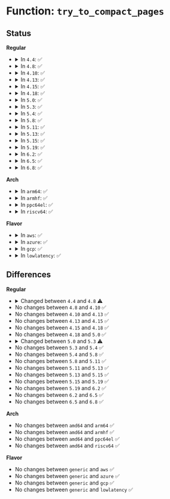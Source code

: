 # Function: <code>try_to_compact_pages</code>

## Status
<b>Regular</b>
<ul>
<li>
<details>
<summary>In <code>4.4</code>: ✅</summary>

```c
long unsigned int try_to_compact_pages(gfp_t gfp_mask, unsigned int order, int alloc_flags, const struct alloc_context *ac, enum migrate_mode mode, int *contended);
```

**Collision:** Unique Global

**Inline:** No

**Transformation:** False

**Instances:**

```
In mm/compaction.c (ffffffff811b7fd0)
Location: mm/compaction.c:1527
Inline: False
```
**Symbols:**

```
ffffffff811b7fd0-ffffffff811b8264: try_to_compact_pages (STB_GLOBAL)
```
</details>
</li>
<li>
<details>
<summary>In <code>4.8</code>: ✅</summary>

```c
enum compact_result try_to_compact_pages(gfp_t gfp_mask, unsigned int order, unsigned int alloc_flags, const struct alloc_context *ac, enum compact_priority prio);
```

**Collision:** Unique Global

**Inline:** No

**Transformation:** False

**Instances:**

```
In mm/compaction.c (ffffffff811d20b0)
Location: mm/compaction.c:1665
Inline: False
```
**Symbols:**

```
ffffffff811d20b0-ffffffff811d231f: try_to_compact_pages (STB_GLOBAL)
```
</details>
</li>
<li>
<details>
<summary>In <code>4.10</code>: ✅</summary>

```c
enum compact_result try_to_compact_pages(gfp_t gfp_mask, unsigned int order, unsigned int alloc_flags, const struct alloc_context *ac, enum compact_priority prio);
```

**Collision:** Unique Global

**Inline:** No

**Transformation:** False

**Instances:**

```
In mm/compaction.c (ffffffff811e1fe0)
Location: mm/compaction.c:1683
Inline: False
```
**Symbols:**

```
ffffffff811e1fe0-ffffffff811e223f: try_to_compact_pages (STB_GLOBAL)
```
</details>
</li>
<li>
<details>
<summary>In <code>4.13</code>: ✅</summary>

```c
enum compact_result try_to_compact_pages(gfp_t gfp_mask, unsigned int order, unsigned int alloc_flags, const struct alloc_context *ac, enum compact_priority prio);
```

**Collision:** Unique Global

**Inline:** No

**Transformation:** False

**Instances:**

```
In mm/compaction.c (ffffffff811ebde0)
Location: mm/compaction.c:1721
Inline: False
```
**Symbols:**

```
ffffffff811ebde0-ffffffff811ec051: try_to_compact_pages (STB_GLOBAL)
```
</details>
</li>
<li>
<details>
<summary>In <code>4.15</code>: ✅</summary>

```c
enum compact_result try_to_compact_pages(gfp_t gfp_mask, unsigned int order, unsigned int alloc_flags, const struct alloc_context *ac, enum compact_priority prio);
```

**Collision:** Unique Global

**Inline:** No

**Transformation:** False

**Instances:**

```
In mm/compaction.c (ffffffff81202150)
Location: mm/compaction.c:1745
Inline: False
```
**Symbols:**

```
ffffffff81202150-ffffffff812023b3: try_to_compact_pages (STB_GLOBAL)
```
</details>
</li>
<li>
<details>
<summary>In <code>4.18</code>: ✅</summary>

```c
enum compact_result try_to_compact_pages(gfp_t gfp_mask, unsigned int order, unsigned int alloc_flags, const struct alloc_context *ac, enum compact_priority prio);
```

**Collision:** Unique Global

**Inline:** No

**Transformation:** False

**Instances:**

```
In mm/compaction.c (ffffffff81223510)
Location: mm/compaction.c:1745
Inline: False
```
**Symbols:**

```
ffffffff81223510-ffffffff81223763: try_to_compact_pages (STB_GLOBAL)
```
</details>
</li>
<li>
<details>
<summary>In <code>5.0</code>: ✅</summary>

```c
enum compact_result try_to_compact_pages(gfp_t gfp_mask, unsigned int order, unsigned int alloc_flags, const struct alloc_context *ac, enum compact_priority prio);
```

**Collision:** Unique Global

**Inline:** No

**Transformation:** False

**Instances:**

```
In mm/compaction.c (ffffffff81236570)
Location: mm/compaction.c:1746
Inline: False
```
**Symbols:**

```
ffffffff81236570-ffffffff812367c3: try_to_compact_pages (STB_GLOBAL)
```
</details>
</li>
<li>
<details>
<summary>In <code>5.3</code>: ✅</summary>

```c
enum compact_result try_to_compact_pages(gfp_t gfp_mask, unsigned int order, unsigned int alloc_flags, const struct alloc_context *ac, enum compact_priority prio, struct page **capture);
```

**Collision:** Unique Global

**Inline:** No

**Transformation:** False

**Instances:**

```
In mm/compaction.c (ffffffff81247a80)
Location: mm/compaction.c:2334
Inline: False
Direct callers:
  - mm/page_alloc.c:__alloc_pages_direct_compact
```
**Symbols:**

```
ffffffff81247a80-ffffffff81247d1f: try_to_compact_pages (STB_GLOBAL)
```
</details>
</li>
<li>
<details>
<summary>In <code>5.4</code>: ✅</summary>

```c
enum compact_result try_to_compact_pages(gfp_t gfp_mask, unsigned int order, unsigned int alloc_flags, const struct alloc_context *ac, enum compact_priority prio, struct page **capture);
```

**Collision:** Unique Global

**Inline:** No

**Transformation:** False

**Instances:**

```
In mm/compaction.c (ffffffff81255ee0)
Location: mm/compaction.c:2339
Inline: False
Direct callers:
  - mm/page_alloc.c:__alloc_pages_direct_compact
```
**Symbols:**

```
ffffffff81255ee0-ffffffff8125617f: try_to_compact_pages (STB_GLOBAL)
```
</details>
</li>
<li>
<details>
<summary>In <code>5.8</code>: ✅</summary>

```c
enum compact_result try_to_compact_pages(gfp_t gfp_mask, unsigned int order, unsigned int alloc_flags, const struct alloc_context *ac, enum compact_priority prio, struct page **capture);
```

**Collision:** Unique Global

**Inline:** No

**Transformation:** False

**Instances:**

```
In mm/compaction.c (ffffffff812845d0)
Location: mm/compaction.c:2356
Inline: False
Direct callers:
  - mm/page_alloc.c:__alloc_pages_direct_compact
```
**Symbols:**

```
ffffffff812845d0-ffffffff8128480c: try_to_compact_pages (STB_GLOBAL)
```
</details>
</li>
<li>
<details>
<summary>In <code>5.11</code>: ✅</summary>

```c
enum compact_result try_to_compact_pages(gfp_t gfp_mask, unsigned int order, unsigned int alloc_flags, const struct alloc_context *ac, enum compact_priority prio, struct page **capture);
```

**Collision:** Unique Global

**Inline:** No

**Transformation:** False

**Instances:**

```
In mm/compaction.c (ffffffff8128e8d0)
Location: mm/compaction.c:2510
Inline: False
Direct callers:
  - mm/page_alloc.c:__alloc_pages_direct_compact
```
**Symbols:**

```
ffffffff8128e8d0-ffffffff8128eb27: try_to_compact_pages (STB_GLOBAL)
```
</details>
</li>
<li>
<details>
<summary>In <code>5.13</code>: ✅</summary>

```c
enum compact_result try_to_compact_pages(gfp_t gfp_mask, unsigned int order, unsigned int alloc_flags, const struct alloc_context *ac, enum compact_priority prio, struct page **capture);
```

**Collision:** Unique Global

**Inline:** No

**Transformation:** False

**Instances:**

```
In mm/compaction.c (ffffffff81293f60)
Location: mm/compaction.c:2558
Inline: False
Direct callers:
  - mm/page_alloc.c:__alloc_pages_direct_compact
```
**Symbols:**

```
ffffffff81293f60-ffffffff812941b6: try_to_compact_pages (STB_GLOBAL)
```
</details>
</li>
<li>
<details>
<summary>In <code>5.15</code>: ✅</summary>

```c
enum compact_result try_to_compact_pages(gfp_t gfp_mask, unsigned int order, unsigned int alloc_flags, const struct alloc_context *ac, enum compact_priority prio, struct page **capture);
```

**Collision:** Unique Global

**Inline:** No

**Transformation:** False

**Instances:**

```
In mm/compaction.c (ffffffff812d4500)
Location: mm/compaction.c:2550
Inline: False
Direct callers:
  - mm/page_alloc.c:__alloc_pages_direct_compact
```
**Symbols:**

```
ffffffff812d4500-ffffffff812d471e: try_to_compact_pages (STB_GLOBAL)
```
</details>
</li>
<li>
<details>
<summary>In <code>5.19</code>: ✅</summary>

```c
enum compact_result try_to_compact_pages(gfp_t gfp_mask, unsigned int order, unsigned int alloc_flags, const struct alloc_context *ac, enum compact_priority prio, struct page **capture);
```

**Collision:** Unique Global

**Inline:** No

**Transformation:** False

**Instances:**

```
In mm/compaction.c (ffffffff81333490)
Location: mm/compaction.c:2570
Inline: False
Direct callers:
  - mm/page_alloc.c:__alloc_pages_direct_compact
```
**Symbols:**

```
ffffffff81333490-ffffffff8133370e: try_to_compact_pages (STB_GLOBAL)
```
</details>
</li>
<li>
<details>
<summary>In <code>6.2</code>: ✅</summary>

```c
enum compact_result try_to_compact_pages(gfp_t gfp_mask, unsigned int order, unsigned int alloc_flags, const struct alloc_context *ac, enum compact_priority prio, struct page **capture);
```

**Collision:** Unique Global

**Inline:** No

**Transformation:** False

**Instances:**

```
In mm/compaction.c (ffffffff813aa1a0)
Location: mm/compaction.c:2569
Inline: False
Direct callers:
  - mm/page_alloc.c:__alloc_pages_direct_compact
```
**Symbols:**

```
ffffffff813aa1a0-ffffffff813aa406: try_to_compact_pages (STB_GLOBAL)
```
</details>
</li>
<li>
<details>
<summary>In <code>6.5</code>: ✅</summary>

```c
enum compact_result try_to_compact_pages(gfp_t gfp_mask, unsigned int order, unsigned int alloc_flags, const struct alloc_context *ac, enum compact_priority prio, struct page **capture);
```

**Collision:** Unique Global

**Inline:** No

**Transformation:** False

**Instances:**

```
In mm/compaction.c (ffffffff813dd430)
Location: mm/compaction.c:2654
Inline: False
Direct callers:
  - mm/page_alloc.c:__alloc_pages_direct_compact
```
**Symbols:**

```
ffffffff813dd430-ffffffff813dd6ae: try_to_compact_pages (STB_GLOBAL)
```
</details>
</li>
<li>
<details>
<summary>In <code>6.8</code>: ✅</summary>

```c
enum compact_result try_to_compact_pages(gfp_t gfp_mask, unsigned int order, unsigned int alloc_flags, const struct alloc_context *ac, enum compact_priority prio, struct page **capture);
```

**Collision:** Unique Global

**Inline:** No

**Transformation:** False

**Instances:**

```
In mm/compaction.c (ffffffff81407390)
Location: mm/compaction.c:2722
Inline: False
Direct callers:
  - mm/page_alloc.c:__alloc_pages_direct_compact
```
**Symbols:**

```
ffffffff81407390-ffffffff8140760e: try_to_compact_pages (STB_GLOBAL)
```
</details>
</li>
</ul>
<b>Arch</b>
<ul>
<li>
<details>
<summary>In <code>arm64</code>: ✅</summary>

```c
enum compact_result try_to_compact_pages(gfp_t gfp_mask, unsigned int order, unsigned int alloc_flags, const struct alloc_context *ac, enum compact_priority prio, struct page **capture);
```

**Collision:** Unique Global

**Inline:** No

**Transformation:** False

**Instances:**

```
In mm/compaction.c (ffff8000102ed480)
Location: mm/compaction.c:2339
Inline: False
Direct callers:
  - mm/page_alloc.c:__alloc_pages_direct_compact
```
**Symbols:**

```
ffff8000102ed480-ffff8000102ed760: try_to_compact_pages (STB_GLOBAL)
```
</details>
</li>
<li>
<details>
<summary>In <code>armhf</code>: ✅</summary>

```c
enum compact_result try_to_compact_pages(gfp_t gfp_mask, unsigned int order, unsigned int alloc_flags, const struct alloc_context *ac, enum compact_priority prio, struct page **capture);
```

**Collision:** Unique Global

**Inline:** No

**Transformation:** False

**Instances:**

```
In mm/compaction.c (c05113b4)
Location: mm/compaction.c:2339
Inline: False
Direct callers:
  - mm/page_alloc.c:__alloc_pages_direct_compact
```
**Symbols:**

```
c05113b4-c051170c: try_to_compact_pages (STB_GLOBAL)
```
</details>
</li>
<li>
<details>
<summary>In <code>ppc64el</code>: ✅</summary>

```c
enum compact_result try_to_compact_pages(gfp_t gfp_mask, unsigned int order, unsigned int alloc_flags, const struct alloc_context *ac, enum compact_priority prio, struct page **capture);
```

**Collision:** Unique Global

**Inline:** No

**Transformation:** False

**Instances:**

```
In mm/compaction.c (c0000000003b11a0)
Location: mm/compaction.c:2339
Inline: False
Direct callers:
  - mm/page_alloc.c:__alloc_pages_direct_compact
```
**Symbols:**

```
c0000000003b11a0-c0000000003b1568: try_to_compact_pages (STB_GLOBAL)
```
</details>
</li>
<li>
<details>
<summary>In <code>riscv64</code>: ✅</summary>

```c
enum compact_result try_to_compact_pages(gfp_t gfp_mask, unsigned int order, unsigned int alloc_flags, const struct alloc_context *ac, enum compact_priority prio, struct page **capture);
```

**Collision:** Unique Global

**Inline:** No

**Transformation:** False

**Instances:**

```
In mm/compaction.c (ffffffe000201ac2)
Location: mm/compaction.c:2339
Inline: False
Direct callers:
  - mm/page_alloc.c:__alloc_pages_direct_compact
```
**Symbols:**

```
ffffffe000201ac2-ffffffe000201d1a: try_to_compact_pages (STB_GLOBAL)
```
</details>
</li>
</ul>
<b>Flavor</b>
<ul>
<li>
<details>
<summary>In <code>aws</code>: ✅</summary>

```c
enum compact_result try_to_compact_pages(gfp_t gfp_mask, unsigned int order, unsigned int alloc_flags, const struct alloc_context *ac, enum compact_priority prio, struct page **capture);
```

**Collision:** Unique Global

**Inline:** No

**Transformation:** False

**Instances:**

```
In mm/compaction.c (ffffffff8124e530)
Location: mm/compaction.c:2339
Inline: False
Direct callers:
  - mm/page_alloc.c:__alloc_pages_direct_compact
```
**Symbols:**

```
ffffffff8124e530-ffffffff8124e7cf: try_to_compact_pages (STB_GLOBAL)
```
</details>
</li>
<li>
<details>
<summary>In <code>azure</code>: ✅</summary>

```c
enum compact_result try_to_compact_pages(gfp_t gfp_mask, unsigned int order, unsigned int alloc_flags, const struct alloc_context *ac, enum compact_priority prio, struct page **capture);
```

**Collision:** Unique Global

**Inline:** No

**Transformation:** False

**Instances:**

```
In mm/compaction.c (ffffffff812414d0)
Location: mm/compaction.c:2339
Inline: False
Direct callers:
  - mm/page_alloc.c:__alloc_pages_direct_compact
```
**Symbols:**

```
ffffffff812414d0-ffffffff8124176f: try_to_compact_pages (STB_GLOBAL)
```
</details>
</li>
<li>
<details>
<summary>In <code>gcp</code>: ✅</summary>

```c
enum compact_result try_to_compact_pages(gfp_t gfp_mask, unsigned int order, unsigned int alloc_flags, const struct alloc_context *ac, enum compact_priority prio, struct page **capture);
```

**Collision:** Unique Global

**Inline:** No

**Transformation:** False

**Instances:**

```
In mm/compaction.c (ffffffff8124c2d0)
Location: mm/compaction.c:2339
Inline: False
Direct callers:
  - mm/page_alloc.c:__alloc_pages_direct_compact
```
**Symbols:**

```
ffffffff8124c2d0-ffffffff8124c56f: try_to_compact_pages (STB_GLOBAL)
```
</details>
</li>
<li>
<details>
<summary>In <code>lowlatency</code>: ✅</summary>

```c
enum compact_result try_to_compact_pages(gfp_t gfp_mask, unsigned int order, unsigned int alloc_flags, const struct alloc_context *ac, enum compact_priority prio, struct page **capture);
```

**Collision:** Unique Global

**Inline:** No

**Transformation:** False

**Instances:**

```
In mm/compaction.c (ffffffff8125bc30)
Location: mm/compaction.c:2339
Inline: False
Direct callers:
  - mm/page_alloc.c:__alloc_pages_direct_compact
```
**Symbols:**

```
ffffffff8125bc30-ffffffff8125bf01: try_to_compact_pages (STB_GLOBAL)
```
</details>
</li>
</ul>

## Differences
<b>Regular</b>
<ul>
<li>
<details>
<summary>Changed between <code>4.4</code> and <code>4.8</code> ⚠️</summary>
<ul>
<li>
<b>Param added. </b>
<code>enum compact_priority prio</code>
</li>
<li>
<b>Param removed. </b>
<code>enum migrate_mode mode</code>
</li>
<li>
<b>Param removed. </b>
<code>int *contended</code>
</li>
<li>
<b>Param type changed. </b>
<code>int alloc_flags</code> ➡️ <code>unsigned int alloc_flags</code>
</li>
<li>
<b>Return type changed. </b>
<code>long unsigned int</code> ➡️ <code>enum compact_result</code>
</li>
</ul>
</details>
</li>
<li>
No changes between <code>4.8</code> and <code>4.10</code> ✅
</li>
<li>
No changes between <code>4.10</code> and <code>4.13</code> ✅
</li>
<li>
No changes between <code>4.13</code> and <code>4.15</code> ✅
</li>
<li>
No changes between <code>4.15</code> and <code>4.18</code> ✅
</li>
<li>
No changes between <code>4.18</code> and <code>5.0</code> ✅
</li>
<li>
<details>
<summary>Changed between <code>5.0</code> and <code>5.3</code> ⚠️</summary>
<ul>
<li>
<b>Param added. </b>
<code>struct page **capture</code>
</li>
</ul>
</details>
</li>
<li>
No changes between <code>5.3</code> and <code>5.4</code> ✅
</li>
<li>
No changes between <code>5.4</code> and <code>5.8</code> ✅
</li>
<li>
No changes between <code>5.8</code> and <code>5.11</code> ✅
</li>
<li>
No changes between <code>5.11</code> and <code>5.13</code> ✅
</li>
<li>
No changes between <code>5.13</code> and <code>5.15</code> ✅
</li>
<li>
No changes between <code>5.15</code> and <code>5.19</code> ✅
</li>
<li>
No changes between <code>5.19</code> and <code>6.2</code> ✅
</li>
<li>
No changes between <code>6.2</code> and <code>6.5</code> ✅
</li>
<li>
No changes between <code>6.5</code> and <code>6.8</code> ✅
</li>
</ul>
<b>Arch</b>
<ul>
<li>
No changes between <code>amd64</code> and <code>arm64</code> ✅
</li>
<li>
No changes between <code>amd64</code> and <code>armhf</code> ✅
</li>
<li>
No changes between <code>amd64</code> and <code>ppc64el</code> ✅
</li>
<li>
No changes between <code>amd64</code> and <code>riscv64</code> ✅
</li>
</ul>
<b>Flavor</b>
<ul>
<li>
No changes between <code>generic</code> and <code>aws</code> ✅
</li>
<li>
No changes between <code>generic</code> and <code>azure</code> ✅
</li>
<li>
No changes between <code>generic</code> and <code>gcp</code> ✅
</li>
<li>
No changes between <code>generic</code> and <code>lowlatency</code> ✅
</li>
</ul>
